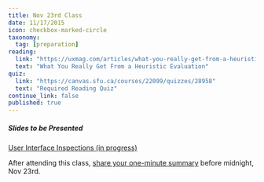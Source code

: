 ```yaml
---
title: Nov 23rd Class
date: 11/17/2015
icon: checkbox-marked-circle
taxonomy:
  tag: [preparation]
reading:
  link: "https://uxmag.com/articles/what-you-really-get-from-a-heuristic-evaluationg"
  text: "What You Really Get From a Heuristic Evaluation"
quiz:
  link: "https://canvas.sfu.ca/courses/22099/quizzes/28958"
  text: "Required Reading Quiz"
continue_link: false
published: true
---
```


##### Slides to be Presented
[User Interface Inspections (in progress)](http://slides.com/paulhibbitts/cmpt-363-153-user-interface-inspections)

After attending this class, [share your one-minute summary](https://canvas.sfu.ca/courses/22099/discussion_topics/382636) before midnight, Nov 23rd.
